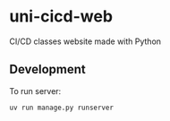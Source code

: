 # uni-cicd-web

CI/CD classes website made with Python

## Development

To run server:

```bash
uv run manage.py runserver
```
